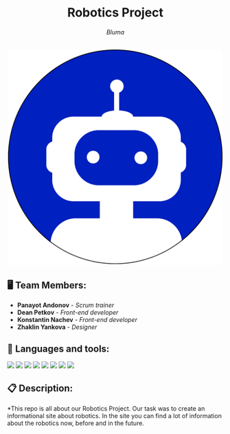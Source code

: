 <h1 align="center">Robotics Project</h1>
<h6 align="center">Bluma</h6>
<p align="center">
<img src="site/images/home page/logo.png" width="500px">
</p>


## 🖥 Team Members:
* **Panayot Andonov** - *Scrum trainer* 
* **Dean Petkov** - *Front-end developer* 
* **Konstantin Nachev** - *Front-end developer* 
* **Zhaklin Yankova** - *Designer* 


## 🚀 Languages and tools:

<p align="left"> 
    <img src="https://img.icons8.com/color/48/000000/html-5.png"/> 
    <img src="https://img.icons8.com/color/48/000000/css3.png"/>
    <img src="https://img.icons8.com/color/48/000000/visual-studio-code-2019.png"/>
    <img src="https://www.microsoft.com/en-ww/microsoft-365/word"/>
    <img src="https://www.microsoft.com/en-us/microsoft-365/powerpoint"/>
    <img src="https://www.google.com/url?sa=i&url=https%3A%2F%2Fwww.flaticon.com%2Ffree-icon%2Ffigma_5968705&psig=AOvVaw1fPamHOkr-lfgWxr9V9kB8&ust=1686164637365000&source=images&cd=vfe&ved=0CBEQjRxqFwoTCLiIl-iqr_8CFQAAAAAdAAAAABAE"/>
    <img src="https://assets.stickpng.com/thumbs/5e8cdf0a664eae000408545b.png"/>
    <img src="https://i.pinimg.com/736x/94/40/9a/94409a775c02d7658dd6e7ba88429b63.jpg"/>





## 📋 Description:
    

*This repo is all about our Robotics Project. Our task was to create an informational site
about robotics. In the site you can find a lot of information about the robotics now, before
and in the future.
